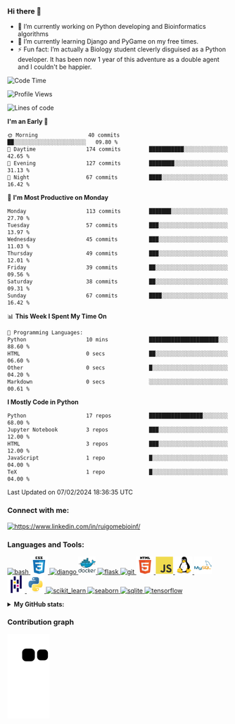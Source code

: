 ### Hi there 👋

- 🔭 I’m currently working on Python developing and Bioinformatics algorithms
- 🌱 I’m currently learning Django and PyGame on my free times.
- ⚡ Fun fact: I’m actually a Biology student cleverly disguised as a Python developer. It has been now 1 year of this adventure as a double agent and I couldn't be happier.


<!--START_SECTION:waka-->
![Code Time](http://img.shields.io/badge/Code%20Time-132%20hrs%2011%20mins-blue)

![Profile Views](http://img.shields.io/badge/Profile%20Views-0-blue)

![Lines of code](https://img.shields.io/badge/From%20Hello%20World%20I%27ve%20Written-1.7%20million%20lines%20of%20code-blue)

**I'm an Early 🐤** 

```text
🌞 Morning                40 commits          ██░░░░░░░░░░░░░░░░░░░░░░░   09.80 % 
🌆 Daytime                174 commits         ███████████░░░░░░░░░░░░░░   42.65 % 
🌃 Evening                127 commits         ████████░░░░░░░░░░░░░░░░░   31.13 % 
🌙 Night                  67 commits          ████░░░░░░░░░░░░░░░░░░░░░   16.42 % 
```
📅 **I'm Most Productive on Monday** 

```text
Monday                   113 commits         ███████░░░░░░░░░░░░░░░░░░   27.70 % 
Tuesday                  57 commits          ███░░░░░░░░░░░░░░░░░░░░░░   13.97 % 
Wednesday                45 commits          ███░░░░░░░░░░░░░░░░░░░░░░   11.03 % 
Thursday                 49 commits          ███░░░░░░░░░░░░░░░░░░░░░░   12.01 % 
Friday                   39 commits          ██░░░░░░░░░░░░░░░░░░░░░░░   09.56 % 
Saturday                 38 commits          ██░░░░░░░░░░░░░░░░░░░░░░░   09.31 % 
Sunday                   67 commits          ████░░░░░░░░░░░░░░░░░░░░░   16.42 % 
```


📊 **This Week I Spent My Time On** 

```text
💬 Programming Languages: 
Python                   10 mins             ██████████████████████░░░   88.60 % 
HTML                     0 secs              ██░░░░░░░░░░░░░░░░░░░░░░░   06.60 % 
Other                    0 secs              █░░░░░░░░░░░░░░░░░░░░░░░░   04.20 % 
Markdown                 0 secs              ░░░░░░░░░░░░░░░░░░░░░░░░░   00.61 % 
```

**I Mostly Code in Python** 

```text
Python                   17 repos            █████████████████░░░░░░░░   68.00 % 
Jupyter Notebook         3 repos             ███░░░░░░░░░░░░░░░░░░░░░░   12.00 % 
HTML                     3 repos             ███░░░░░░░░░░░░░░░░░░░░░░   12.00 % 
JavaScript               1 repo              █░░░░░░░░░░░░░░░░░░░░░░░░   04.00 % 
TeX                      1 repo              █░░░░░░░░░░░░░░░░░░░░░░░░   04.00 % 
```




 Last Updated on 07/02/2024 18:36:35 UTC
<!--END_SECTION:waka-->

<h3 align="left">Connect with me:</h3>
<p align="left">
<a href="https://linkedin.com/in/https://www.linkedin.com/in/ruigomebioinf/" target="blank"><img align="center" src="https://raw.githubusercontent.com/rahuldkjain/github-profile-readme-generator/master/src/images/icons/Social/linked-in-alt.svg" alt="https://www.linkedin.com/in/ruigomebioinf/" height="30" width="40" /></a>
</p>

<h3 align="left">Languages and Tools:</h3>
<p align="left"> <a href="https://www.gnu.org/software/bash/" target="_blank" rel="noreferrer"> <img src="https://www.vectorlogo.zone/logos/gnu_bash/gnu_bash-icon.svg" alt="bash" width="40" height="40"/> </a> <a href="https://www.w3schools.com/css/" target="_blank" rel="noreferrer"> <img src="https://raw.githubusercontent.com/devicons/devicon/master/icons/css3/css3-original-wordmark.svg" alt="css3" width="40" height="40"/> </a> <a href="https://www.djangoproject.com/" target="_blank" rel="noreferrer"> <img src="https://cdn.worldvectorlogo.com/logos/django.svg" alt="django" width="40" height="40"/> </a> <a href="https://www.docker.com/" target="_blank" rel="noreferrer"> <img src="https://raw.githubusercontent.com/devicons/devicon/master/icons/docker/docker-original-wordmark.svg" alt="docker" width="40" height="40"/> </a> <a href="https://flask.palletsprojects.com/" target="_blank" rel="noreferrer"> <img src="https://www.vectorlogo.zone/logos/pocoo_flask/pocoo_flask-icon.svg" alt="flask" width="40" height="40"/> </a> <a href="https://git-scm.com/" target="_blank" rel="noreferrer"> <img src="https://www.vectorlogo.zone/logos/git-scm/git-scm-icon.svg" alt="git" width="40" height="40"/> </a> <a href="https://www.w3.org/html/" target="_blank" rel="noreferrer"> <img src="https://raw.githubusercontent.com/devicons/devicon/master/icons/html5/html5-original-wordmark.svg" alt="html5" width="40" height="40"/> </a> <a href="https://developer.mozilla.org/en-US/docs/Web/JavaScript" target="_blank" rel="noreferrer"> <img src="https://raw.githubusercontent.com/devicons/devicon/master/icons/javascript/javascript-original.svg" alt="javascript" width="40" height="40"/> </a> <a href="https://www.linux.org/" target="_blank" rel="noreferrer"> <img src="https://raw.githubusercontent.com/devicons/devicon/master/icons/linux/linux-original.svg" alt="linux" width="40" height="40"/> </a> <a href="https://www.mysql.com/" target="_blank" rel="noreferrer"> <img src="https://raw.githubusercontent.com/devicons/devicon/master/icons/mysql/mysql-original-wordmark.svg" alt="mysql" width="40" height="40"/> </a> <a href="https://pandas.pydata.org/" target="_blank" rel="noreferrer"> <img src="https://raw.githubusercontent.com/devicons/devicon/2ae2a900d2f041da66e950e4d48052658d850630/icons/pandas/pandas-original.svg" alt="pandas" width="40" height="40"/> </a> <a href="https://www.python.org" target="_blank" rel="noreferrer"> <img src="https://raw.githubusercontent.com/devicons/devicon/master/icons/python/python-original.svg" alt="python" width="40" height="40"/> </a> <a href="https://scikit-learn.org/" target="_blank" rel="noreferrer"> <img src="https://upload.wikimedia.org/wikipedia/commons/0/05/Scikit_learn_logo_small.svg" alt="scikit_learn" width="40" height="40"/> </a> <a href="https://seaborn.pydata.org/" target="_blank" rel="noreferrer"> <img src="https://seaborn.pydata.org/_images/logo-mark-lightbg.svg" alt="seaborn" width="40" height="40"/> </a> <a href="https://www.sqlite.org/" target="_blank" rel="noreferrer"> <img src="https://www.vectorlogo.zone/logos/sqlite/sqlite-icon.svg" alt="sqlite" width="40" height="40"/> </a> <a href="https://www.tensorflow.org" target="_blank" rel="noreferrer"> <img src="https://www.vectorlogo.zone/logos/tensorflow/tensorflow-icon.svg" alt="tensorflow" width="40" height="40"/> </a> </p>



<details>
  <summary> <b> My GitHub stats: </b> </summary>
  <br>
  <p align = "center">
    <img src = "https://github-readme-stats.vercel.app/api?username=ruigomesbioinf&show_icons=true"/>
  </p>
</details>

### Contribution graph

![snake svg](https://github.com/ruigomesbioinf/ruigomesbioinf/blob/output/github-contribution-grid-snake.svg)

<!--
**ruigomesbioinf/ruigomesbioinf** is a ✨ _special_ ✨ repository because its `README.md` (this file) appears on your GitHub profile.
-->
